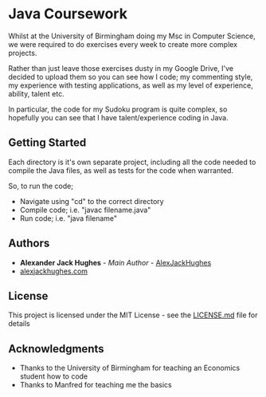 # Java Coursework

Whilst at the University of Birmingham doing my Msc in Computer Science,
we were required to do exercises every week to create more complex projects.

Rather than just leave those exercises dusty in my Google Drive, I've decided
to upload them so you can see how I code; my commenting style, my experience
with testing applications, as well as my level of experience, ability, talent etc.

In particular, the code for my Sudoku program is quite complex, so hopefully
you can see that I have talent/experience coding in Java.

## Getting Started

Each directory is it's own separate project, including all the code needed to
compile the Java files, as well as tests for the code when warranted.

So, to run the code;
* Navigate using "cd" to the correct directory
* Compile code; i.e. "javac filename.java"
* Run code; i.e. "java filename"

## Authors

* **Alexander Jack Hughes** - *Main Author* - [AlexJackHughes](https://github.com/alexjackhughes)
* [alexjackhughes.com](https://alexjackhughes.com)

## License

This project is licensed under the MIT License - see the [LICENSE.md](LICENSE.md) file for details

## Acknowledgments

* Thanks to the University of Birmingham for teaching an Economics student how to code
* Thanks to Manfred for teaching me the basics
